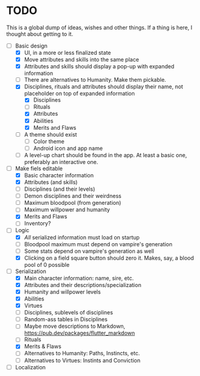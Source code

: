 # TODO

This is a global dump of ideas, wishes and other things. If a thing is here, I thought about getting to it. 


 - [ ] Basic design
   - [x] UI, in a more or less finalized state
   - [x] Move attributes and skills into the same place
   - [x] Attributes and skills should display a pop-up with expanded information
   - [ ] There are alternatives to Humanity. Make them pickable.
   - [x] Disciplines, rituals and attributes should display their name, not placeholder on top of expanded information
     - [x] Disciplines
     - [ ] Rituals
     - [x] Attributes
     - [x] Abilities
     - [x] Merits and Flaws
   - [ ] A theme should exist
     - [ ] Color theme
     - [ ] Android icon and app name
   - [ ] A level-up chart should be found in the app. At least a basic one, preferably an interactive one.
 - [ ] Make fiels editable
   - [x] Basic character information
   - [x] Attributes (and skills)
   - [ ] Disciplines (and their levels)
   - [ ] Demon disciplines and their weirdness
   - [ ] Maximum bloodpool (from generation)
   - [ ] Maximum willpower and humanity
   - [x] Merits and Flaws
   - [ ] Inventory?
 - [ ] Logic
   - [x] *All* serialized information must load on startup
   - [ ] Bloodpool maximum must depend on vampire's generation
   - [ ] Some stats depend on vampire's generation as well
   - [x] Clicking on a field square button should zero it. Makes, say, a blood pool of 0 possible
 - [ ] Serialization
   - [x] Main character information: name, sire, etc.
   - [x] Attributes and their descriptions/specialization
   - [x] Humanity and willpower levels
   - [x] Abilities
   - [x] Virtues
   - [ ] Disciplines, sublevels of disciplines
   - [ ] Random-ass tables in Disciplines
   - [ ] Maybe move descriptions to Markdown, https://pub.dev/packages/flutter_markdown
   - [ ] Rituals
   - [x] Merits & Flaws
   - [ ] Alternatives to Humanity: Paths, Instincts, etc. 
   - [ ] Alternatives to Virtues: Instints and Conviction
 - [ ] Localization